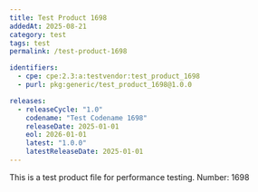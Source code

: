 ```yaml
---
title: Test Product 1698
addedAt: 2025-08-21
category: test
tags: test
permalink: /test-product-1698

identifiers:
  - cpe: cpe:2.3:a:testvendor:test_product_1698
  - purl: pkg:generic/test_product_1698@1.0.0

releases:
  - releaseCycle: "1.0"
    codename: "Test Codename 1698"
    releaseDate: 2025-01-01
    eol: 2026-01-01
    latest: "1.0.0"
    latestReleaseDate: 2025-01-01
---
```


This is a test product file for performance testing. Number: 1698
